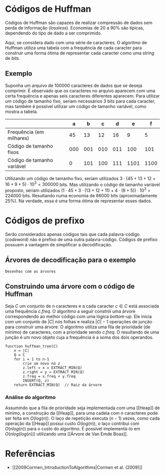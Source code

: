 
# Códigos de Huffman

Códigos de Huffman são capazes de realizar compressão de dados sem perda de informação (*lossless*). Economias de 20 a 90% são típicas, dependendo do tipo de dado a ser comprimido.

Aqui, se considera dado com uma série de caracteres. O algoritmo de Huffman utiliza uma tabela com a frequência de cada caracter para construir uma forma ótima de representar cada caracter como uma *string* de *bits*.

## Exemplo

Suponha um arquivo de 100000 caracteres de dados que se deseja comprimir. É observado que os caracteres no arquivo aparecem com uma certa frequência e apenas seis caracteres diferentes aparecem. Para utilizar um código de tamanho fixo, seriam necessários 3 bits para cada caracter, mas também é possível utilizar um código de tamanho variável, como mostra a tabela.

|                            | a   | b   | c   | d   | e    | f    |
| -------------------------- | --- | --- | --- | --- | ---- | ---- |
| Frequência (em milhares)   | 45  | 13  | 12  | 16  | 9    | 5    |
| Código de tamanho fixos    | 000 | 001 | 010 | 011 | 100  | 101  |
| Código de tamanho variável | 0   | 101 | 100 | 111 | 1101 | 1100 |

Utilizando um código de tamanho fixo, seriam utilizados $3 \cdot (45 + 13 + 12 + 16 + 9 + 5)\cdot 10^3 = 300000$ bits. Mas utilizando o código de tamanho variável proposto, seriam utilizados $(1 \cdot 45 + 3 \cdot (13 + 12 + 11) + 4 \cdot (9 + 5)) \cdot 10^3 = 224000$ bits. Resultando numa economia de 66000 bits (aproximadamente 25%). Na verdade, essa é uma forma ótima de representar esses dados. 

# Códigos de prefixo

Serão considerados apenas códigos tais que cada palavra-código (*codeword*) não é prefixo de uma outra palavra-código. Códigos de prefixo possuem a vantagem de simplificar a decodificação.

## Árvores de decodificação para o exemplo

	Desenhos com as árvores

## Construindo uma árvore com o código de Huffman

Seja $C$ um conjunto de $n$ caracteres e a cada caracter $c \in C$ está associada uma frequência *c.freq*.  O algoritmo a seguir constrói uma árvore correspondendo ao melhor código com uma lógica *bottom-up.* Ele inicia com um conjunto de $|C|$ nós folhas e realiza $|C|-1$ operações de junção para construir uma árvore. O algoritmo utiliza uma fila de prioridade (de mínimo) de caracteres, com a prioridade sendo *c.freq*. O resultando de uma junção é um novo objeto cuja a frequência é a soma dos dois operandos.

```
function huffman_tree(C)
	n = |C|
	Q = C
	for i = 1 to n-1
		crie um novo nó z
		z.left = x = EXTRACT_MIN(Q)
		z.right = y = EXTRACT_MIN(Q)
		z.freq = x.freq + y.freq
		INSERT(Q, z)
	return EXTRACT_MIN(Q)  // Raiz da árvore
```

### Análise do algoritmo

Assumindo que a fila de prioridade seja implementada com uma [[Heap]] de mínimo, a construção da [[Heap]], para uma cadeia com $n$ caracteres pode ser feita em $O(log(n))$. O laço de repetição executa $(n-1)$ vezes, como cada operação da [[Heap]] possui custo $O(log(n))$, o laço contribui com $O(nlog(n))$ para o custo do algoritmo. É possível implementá-lo em $O(n log (log(n)))$ utilizando uma [[Árvore de Van Emde Boas]]. 

# Referências

- [[2009Cormen_IntroductionToAlgorithms|Cormen et al. (2009)]]